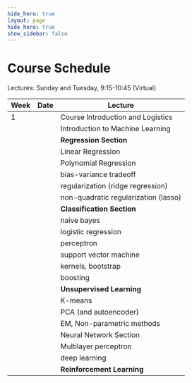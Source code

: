 ```yaml
---
hide_hero: true
layout: page
hide_hero: true
show_sidebar: false
---
```


# Course Schedule

Lectures: Sunday and Tuesday, 9:15-10:45 (Virtual)


| Week | Date | Lecture                              |
| ---- | ---- | ------------------------------------ |
| 1    |      | Course Introduction and Logistics    |
|      |      | Introduction to Machine Learning     |
|      |      | **Regression Section**               |
|      |      | Linear Regression                    |
|      |      | Polynomial Regression                |
|      |      | bias-variance tradeoff               |
|      |      | regularization (ridge regression)    |
|      |      | non-quadratic regularization (lasso) |
|      |      | **Classification Section**           |
|      |      | naive bayes                          |
|      |      | logistic regression                  |
|      |      | perceptron                           |
|      |      | support vector machine               |
|      |      | kernels, bootstrap                   |
|      |      | boosting                             |
|      |      | **Unsupervised Learning**            |
|      |      | K-means                              |
|      |      | PCA (and autoencoder)                |
|      |      | EM, Non-parametric methods           |
|      |      | Neural Network Section               |
|      |      | Multilayer perceptron                |
|      |      | deep learning                        |
|      |      | **Reinforcement Learning**           |


